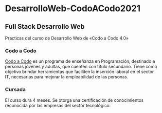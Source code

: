 # DesarrolloWeb-CodoACodo2021
## Full Stack Desarrollo Web
Practicas del curso de Desarrollo Web de «Codo a Codo 4.0»


### Codo a Codo
[Codo a Codo](https://www.buenosaires.gob.ar/educacion/codo-codo) es un programa de enseñanza en Programación, destinado a personas jóvenes y adultas, que cuenten con título secundario. Tiene como objetivo brindar herramientas que faciliten la inserción laboral en el sector IT, necesarias para mejorar la empleabilidad de las personas.

### Cursada
El curso dura 4 meses. Se otorga una certificación de conocimientos reconocida por las empresas del sector tecnológico.
